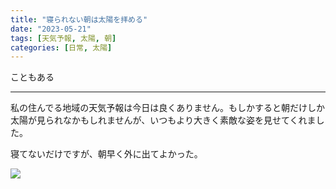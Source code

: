 ```yaml
---
title: "寝られない朝は太陽を拝める"
date: "2023-05-21"
tags: [天気予報, 太陽, 朝]
categories: [日常, 太陽]
---
```


こともある

---

私の住んでる地域の天気予報は今日は良くありません。もしかすると朝だけしか太陽が見られなかもしれませんが、いつもより大きく素敵な姿を見せてくれました。

寝てないだけですが、朝早く外に出てよかった。

![](https://assets.st-note.com/img/1684702129839-KnBoHA9Yi8.png)
